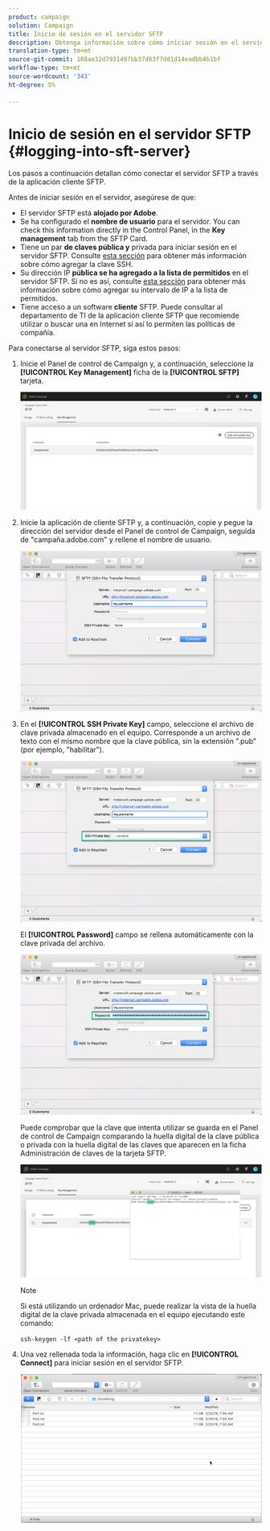 ```yaml
---
product: campaign
solution: Campaign
title: Inicio de sesión en el servidor SFTP
description: Obtenga información sobre cómo iniciar sesión en el servidor SFTP
translation-type: tm+mt
source-git-commit: 168ae32d7931497bb37d63f7dd1d14eadbb4b1bf
workflow-type: tm+mt
source-wordcount: '343'
ht-degree: 5%

---
```



# Inicio de sesión en el servidor SFTP {#logging-into-sft-server}

Los pasos a continuación detallan cómo conectar el servidor SFTP a través de la aplicación cliente SFTP.

Antes de iniciar sesión en el servidor, asegúrese de que:

* El servidor SFTP está **alojado por Adobe**.
* Se ha configurado el **nombre de usuario** para el servidor. You can check this information directly in the Control Panel, in the **Key management** tab from the SFTP Card.
* Tiene un par **de claves pública y** privada para iniciar sesión en el servidor SFTP. Consulte [esta sección](../../sftp/using/key-management.md) para obtener más información sobre cómo agregar la clave SSH.
* Su dirección IP **pública se ha agregado a la lista de permitidos** en el servidor SFTP. Si no es así, consulte [esta sección](../../sftp/using/ip-range-allow-listing.md) para obtener más información sobre cómo agregar su intervalo de IP a la lista de permitidos.
* Tiene acceso a un software **cliente** SFTP. Puede consultar al departamento de TI de la aplicación cliente SFTP que recomiende utilizar o buscar una en Internet si así lo permiten las políticas de compañía.

Para conectarse al servidor SFTP, siga estos pasos:

1. Inicie el Panel de control de Campaign y, a continuación, seleccione la **[!UICONTROL Key Management]** ficha de la **[!UICONTROL SFTP]** tarjeta.

   ![](assets/sftp_card.png)

1. Inicie la aplicación de cliente SFTP y, a continuación, copie y pegue la dirección del servidor desde el Panel de control de Campaign, seguida de &quot;campaña.adobe.com&quot; y rellene el nombre de usuario.

   ![](assets/do-not-localize/connect1.png)

1. En el **[!UICONTROL SSH Private Key]** campo, seleccione el archivo de clave privada almacenado en el equipo. Corresponde a un archivo de texto con el mismo nombre que la clave pública, sin la extensión &quot;.pub&quot; (por ejemplo, &quot;habilitar&quot;).

   ![](assets/do-not-localize/connect2.png)

   El **[!UICONTROL Password]** campo se rellena automáticamente con la clave privada del archivo.

   ![](assets/do-not-localize/connect3.png)

   Puede comprobar que la clave que intenta utilizar se guarda en el Panel de control de Campaign comparando la huella digital de la clave pública o privada con la huella digital de las claves que aparecen en la ficha Administración de claves de la tarjeta SFTP.

   ![](assets/fingerprint_compare.png)

   >[!NOTE]
   >
   >Si está utilizando un ordenador Mac, puede realizar la vista de la huella digital de la clave privada almacenada en el equipo ejecutando este comando:
   >
   >`ssh-keygen -lf <path of the privatekey>`

1. Una vez rellenada toda la información, haga clic en **[!UICONTROL Connect]** para iniciar sesión en el servidor SFTP.

   ![](assets/do-not-localize/sftpconnected.png)
